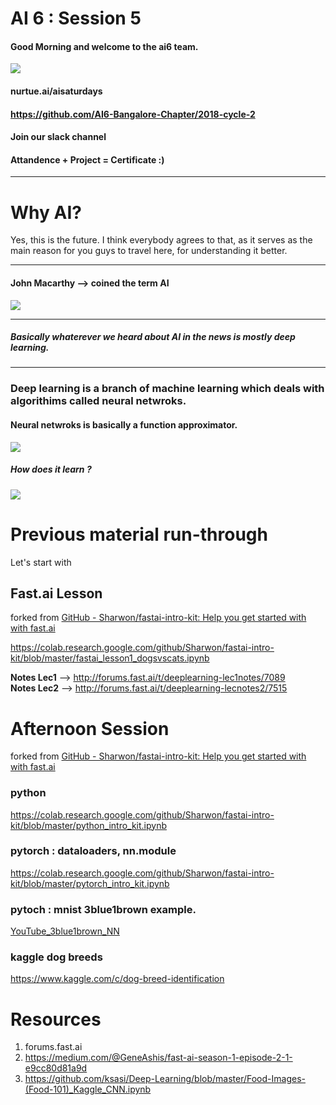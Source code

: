 # AI 6 : Session 5

#### Good Morning and welcome to the ai6 team.

![](https://napa.i.lithium.com/t5/image/serverpage/image-id/226931i55E037E69B10D738?v=1.0)

#### nurtue.ai/aisaturdays
#### https://github.com/AI6-Bangalore-Chapter/2018-cycle-2
#### Join our slack channel
#### Attandence + Project = Certificate :)
-----
# Why AI?

Yes, this is the future. I think everybody agrees to that, as it serves as the main reason for you guys to travel here, for understanding it better.

------
#### John Macarthy --> coined the term AI

![](https://i.ytimg.com/vi/kL6J3y9ZCRQ/maxresdefault.jpg)

------
##### Basically whaterever we heard about AI in the news is mostly deep learning.
------

### Deep learning is a branch of machine learning which deals with algorithims called neural netwroks.

#### Neural netwroks is basically a function approximator.

![](https://cdn-images-1.medium.com/max/2000/1*bhFifratH9DjKqMBTeQG5A.gif)

##### How does it learn ?
![](http://4.bp.blogspot.com/_gHN52xJ15r0/RgaEzIYHyDI/AAAAAAAAADk/ChxceKbcouo/s1600/animate_ANN.gif)


# Previous material run-through
Let's start with

## Fast.ai Lesson
forked from [GitHub - Sharwon/fastai-intro-kit: Help you get started with with fast.ai](https://github.com/Sharwon/fastai-intro-kit)

https://colab.research.google.com/github/Sharwon/fastai-intro-kit/blob/master/fastai_lesson1_dogsvscats.ipynb   

**Notes Lec1** --> http://forums.fast.ai/t/deeplearning-lec1notes/7089  
**Notes Lec2** --> http://forums.fast.ai/t/deeplearning-lecnotes2/7515

# Afternoon Session
forked from [GitHub - Sharwon/fastai-intro-kit: Help you get started with with fast.ai](https://github.com/Sharwon/fastai-intro-kit)

### python
https://colab.research.google.com/github/Sharwon/fastai-intro-kit/blob/master/python_intro_kit.ipynb

### pytorch : dataloaders, nn.module
https://colab.research.google.com/github/Sharwon/fastai-intro-kit/blob/master/pytorch_intro_kit.ipynb


### pytoch : mnist 3blue1brown example.
[YouTube_3blue1brown_NN](https://youtu.be/aircAruvnKk)

### kaggle dog breeds
https://www.kaggle.com/c/dog-breed-identification

# Resources
1. forums.fast.ai
2. https://medium.com/@GeneAshis/fast-ai-season-1-episode-2-1-e9cc80d81a9d
3. https://github.com/ksasi/Deep-Learning/blob/master/Food-Images-(Food-101)_Kaggle_CNN.ipynb


